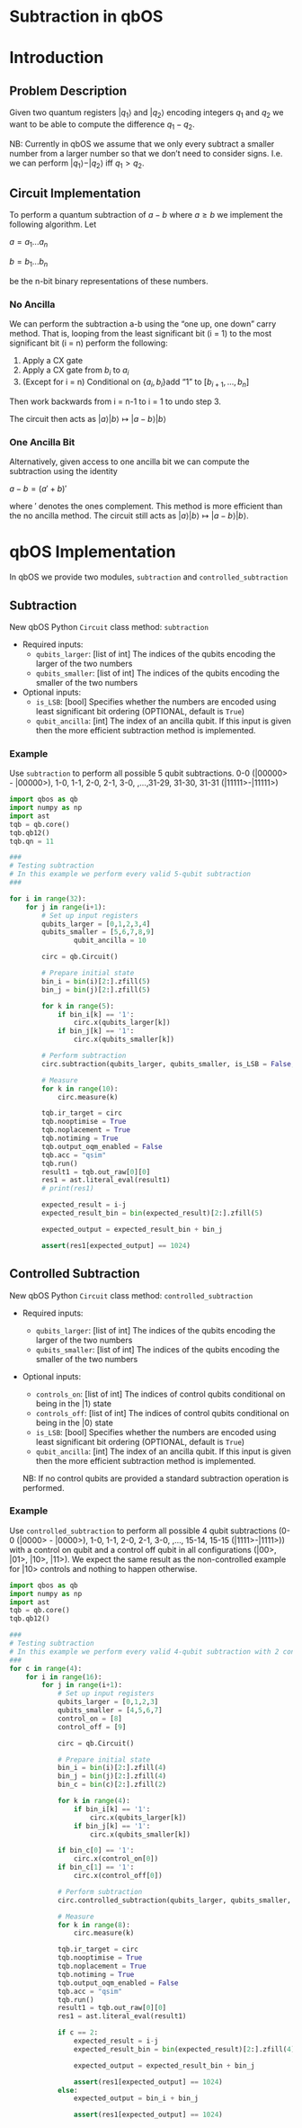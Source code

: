 # Subtraction in qbOS

# Introduction

## Problem Description

Given two quantum registers $|q_1\rangle$ and $|q_2\rangle$ encoding integers $q_1$ and $q_2$ we want to be able to compute the difference $q_1-q_2$. 

NB: Currently in qbOS we assume that we only every subtract a smaller number from a larger number so that we don’t need to consider signs. I.e. we can perform $|q_1\rangle - |q_2\rangle$ iff $q_1>q_2$.

## Circuit Implementation

To perform a quantum subtraction of $a-b$ where $a\geq b$ we implement the following algorithm. Let

$a = a_1...a_n$

$b = b_1...b_n$

be the n-bit binary representations of these numbers. 

### No Ancilla

We can perform the subtraction a-b using the “one up, one down” carry method. That is, looping from the least significant bit (i = 1) to the most significant bit (i = n) perform the following:

1. Apply a CX gate 
2. Apply a CX gate from $b_i$ to $a_i$
3. (Except for i = n) Conditional on $\{a_i,b_i\}$add “1” to $[b_{i+1},...,b_n]$

Then work backwards from i = n-1 to i = 1 to undo step 3.

The circuit then acts as $|a\rangle|b\rangle \mapsto|a-b\rangle|b\rangle$

### One Ancilla Bit

Alternatively, given access to one ancilla bit we can compute the subtraction using the identity

$a-b = (a'+b)'$

where $'$ denotes the ones complement. This method is more efficient than the no ancilla method. The circuit still acts as $|a\rangle|b\rangle \mapsto|a-b\rangle|b\rangle$.

# qbOS Implementation

In qbOS we provide two modules, `subtraction` and `controlled_subtraction`

## Subtraction

New qbOS Python `Circuit` class method: `subtraction`

- Required inputs:
    - `qubits_larger`: [list of int] The indices of the qubits encoding the larger of the two numbers
    - `qubits_smaller`: [list of int] The indices of the qubits encoding the smaller of the two numbers
- Optional inputs:
    - `is_LSB`: [bool] Specifies whether the numbers are encoded using least significant bit ordering (OPTIONAL, default is `True`)
    - `qubit_ancilla`: [int] The index of an ancilla qubit. If this input is given then the more efficient subtraction method is implemented.

### Example

Use `subtraction` to perform all possible 5 qubit subtractions. 0-0 (|00000> - |00000>), 1-0, 1-1, 2-0, 2-1, 3-0, ,…,31-29, 31-30, 31-31 (|11111>-|11111>)

```python
import qbos as qb
import numpy as np 
import ast
tqb = qb.core()
tqb.qb12()
tqb.qn = 11

###
# Testing subtraction
# In this example we perform every valid 5-qubit subtraction
###

for i in range(32):
    for j in range(i+1):
        # Set up input registers
        qubits_larger = [0,1,2,3,4]
        qubits_smaller = [5,6,7,8,9] 
				qubit_ancilla = 10

        circ = qb.Circuit()

        # Prepare initial state
        bin_i = bin(i)[2:].zfill(5)
        bin_j = bin(j)[2:].zfill(5)

        for k in range(5):
            if bin_i[k] == '1':
                circ.x(qubits_larger[k])
            if bin_j[k] == '1':
                circ.x(qubits_smaller[k])

        # Perform subtraction
        circ.subtraction(qubits_larger, qubits_smaller, is_LSB = False, qubit_ancilla=qubit_ancilla)

        # Measure
        for k in range(10):
            circ.measure(k)

        tqb.ir_target = circ
        tqb.nooptimise = True
        tqb.noplacement = True
        tqb.notiming = True
        tqb.output_oqm_enabled = False
        tqb.acc = "qsim"
        tqb.run()
        result1 = tqb.out_raw[0][0]
        res1 = ast.literal_eval(result1)
        # print(res1)

        expected_result = i-j
        expected_result_bin = bin(expected_result)[2:].zfill(5)

        expected_output = expected_result_bin + bin_j

        assert(res1[expected_output] == 1024)
```

## Controlled Subtraction

New qbOS Python `Circuit` class method: `controlled_subtraction`

- Required inputs:
    - `qubits_larger`: [list of int] The indices of the qubits encoding the larger of the two numbers
    - `qubits_smaller`: [list of int] The indices of the qubits encoding the smaller of the two numbers
- Optional inputs:
    - `controls_on`: [list of int] The indices of control qubits conditional on being in the $|1\rangle$ state
    - `controls_off`: [list of int] The indices of control qubits conditional on being in the $|0\rangle$ state
    - `is_LSB`: [bool] Specifies whether the numbers are encoded using least significant bit ordering (OPTIONAL, default is `True`)
    - `qubit_ancilla`: [int] The index of an ancilla qubit. If this input is given then the more efficient subtraction method is implemented.
    
    NB: If no control qubits are provided a standard subtraction operation is performed.
    

### Example

Use `controlled_subtraction` to perform all possible 4 qubit subtractions (0-0 (|0000> - |0000>), 1-0, 1-1, 2-0, 2-1, 3-0, ,…, 15-14, 15-15 (|1111>-|1111>)) with a control on qubit and a control off qubit in all configurations (|00>, |01>, |10>, |11>). We expect the same result as the non-controlled example for |10> controls and nothing to happen otherwise.

```python
import qbos as qb
import numpy as np 
import ast
tqb = qb.core()
tqb.qb12()

###
# Testing subtraction
# In this example we perform every valid 4-qubit subtraction with 2 control bits
###
for c in range(4):
    for i in range(16):
        for j in range(i+1):
            # Set up input registers
            qubits_larger = [0,1,2,3]
            qubits_smaller = [4,5,6,7] 
            control_on = [8]
            control_off = [9]

            circ = qb.Circuit()

            # Prepare initial state
            bin_i = bin(i)[2:].zfill(4)
            bin_j = bin(j)[2:].zfill(4)
            bin_c = bin(c)[2:].zfill(2)

            for k in range(4):
                if bin_i[k] == '1':
                    circ.x(qubits_larger[k])
                if bin_j[k] == '1':
                    circ.x(qubits_smaller[k])

            if bin_c[0] == '1':
                circ.x(control_on[0])
            if bin_c[1] == '1':
                circ.x(control_off[0])

            # Perform subtraction
            circ.controlled_subtraction(qubits_larger, qubits_smaller, controls_on = control_on, controls_off = control_off, is_LSB=False)

            # Measure
            for k in range(8):
                circ.measure(k)

            tqb.ir_target = circ
            tqb.nooptimise = True
            tqb.noplacement = True
            tqb.notiming = True
            tqb.output_oqm_enabled = False
            tqb.acc = "qsim"
            tqb.run()
            result1 = tqb.out_raw[0][0]
            res1 = ast.literal_eval(result1)

            if c == 2:
                expected_result = i-j
                expected_result_bin = bin(expected_result)[2:].zfill(4)

                expected_output = expected_result_bin + bin_j

                assert(res1[expected_output] == 1024)
            else:
                expected_output = bin_i + bin_j

                assert(res1[expected_output] == 1024)
```